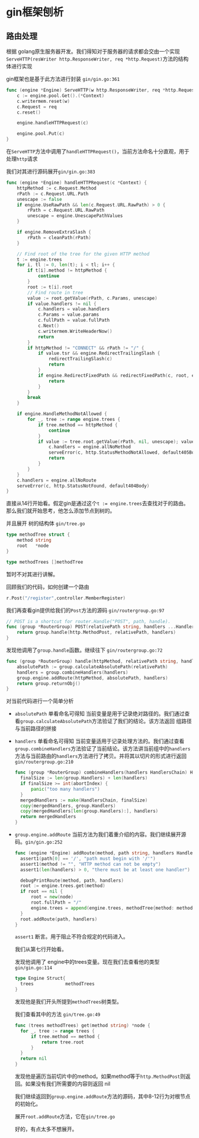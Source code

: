# gin框架刨析

## 路由处理

根据 golang原生服务器开发。我们得知对于服务器的请求都会交由一个实现`ServeHTTP(resWriter http.ResponseWriter, req *http.Request)`方法的结构体进行实现

gin框架也是基于此方法进行封装 `gin/gin.go:361`

```go
func (engine *Engine) ServeHTTP(w http.ResponseWriter, req *http.Request) {
	c := engine.pool.Get().(*Context)
	c.writermem.reset(w)
	c.Request = req
	c.reset()

	engine.handleHTTPRequest(c)

	engine.pool.Put(c)
}
```

在`ServeHTTP`方法中调用了`handleHTTPRequest()`，当前方法命名十分直观，用于处理`http`请求


我们对其进行源码展开`gin/gin.go:383`

```go
func (engine *Engine) handleHTTPRequest(c *Context) {
	httpMethod := c.Request.Method
	rPath := c.Request.URL.Path
	unescape := false
	if engine.UseRawPath && len(c.Request.URL.RawPath) > 0 {
		rPath = c.Request.URL.RawPath
		unescape = engine.UnescapePathValues
	}

	if engine.RemoveExtraSlash {
		rPath = cleanPath(rPath)
	}

	// Find root of the tree for the given HTTP method
	t := engine.trees
	for i, tl := 0, len(t); i < tl; i++ {
		if t[i].method != httpMethod {
			continue
		}
		root := t[i].root
		// Find route in tree
		value := root.getValue(rPath, c.Params, unescape)
		if value.handlers != nil {
			c.handlers = value.handlers
			c.Params = value.params
			c.fullPath = value.fullPath
			c.Next()
			c.writermem.WriteHeaderNow()
			return
		}
		if httpMethod != "CONNECT" && rPath != "/" {
			if value.tsr && engine.RedirectTrailingSlash {
				redirectTrailingSlash(c)
				return
			}
			if engine.RedirectFixedPath && redirectFixedPath(c, root, engine.RedirectFixedPath) {
				return
			}
		}
		break
	}

	if engine.HandleMethodNotAllowed {
		for _, tree := range engine.trees {
			if tree.method == httpMethod {
				continue
			}
			if value := tree.root.getValue(rPath, nil, unescape); value.handlers != nil {
				c.handlers = engine.allNoMethod
				serveError(c, http.StatusMethodNotAllowed, default405Body)
				return
			}
		}
	}
	c.handlers = engine.allNoRoute
	serveError(c, http.StatusNotFound, default404Body)
}
```

直接从14行开始看。假定gin是通过这个`t := engine.trees`去查找对于的路由。那么我们就开始思考，他怎么添加节点到树的。

并且展开 树的结构体 `gin/tree.go`

```go
type methodTree struct {
	method string
	root   *node
}

type methodTrees []methodTree
```

暂时不对其进行讲解。



回顾我们的代码，如何创建一个路由

```go
r.Post("/register",controller.MemberRegister)
```

我们再查看gin提供给我们的`Post`方法的源码 `gin/routergroup.go:97`

```go
// POST is a shortcut for router.Handle("POST", path, handle).
func (group *RouterGroup) POST(relativePath string, handlers ...HandlerFunc) IRoutes {
	return group.handle(http.MethodPost, relativePath, handlers)
}
```

发现他调用了`group.handle`函数。继续往下 `gin/routergroup.go:72`

```go
func (group *RouterGroup) handle(httpMethod, relativePath string, handlers HandlersChain) IRoutes {
	absolutePath := group.calculateAbsolutePath(relativePath)
	handlers = group.combineHandlers(handlers)
	group.engine.addRoute(httpMethod, absolutePath, handlers)
	return group.returnObj()
}
```

对当前代码进行一个简单分析

- `absolutePath` 单看命名可得知 当前变量是用于记录绝对路径的。我们通过查看`group.calculateAbsolutePath`方法验证了我们的结论。该方法返回 组路径与当前路径的拼接

- `handlers` 单看命名可得知 当前变量适用于记录处理方法的。我们通过查看`group.combineHandlers`方法验证了当前结论。该方法讲当前组中的`handlers`方法与当前路由的`handlers`方法进行了拷贝。并将其以切片的形式进行返回  `gin/routergroup.go:210`

  ```go
  func (group *RouterGroup) combineHandlers(handlers HandlersChain) HandlersChain {
  	finalSize := len(group.Handlers) + len(handlers)
  	if finalSize >= int(abortIndex) {
  		panic("too many handlers")
  	}
  	mergedHandlers := make(HandlersChain, finalSize)
  	copy(mergedHandlers, group.Handlers)
  	copy(mergedHandlers[len(group.Handlers):], handlers)
  	return mergedHandlers
  }
  ```

- `group.engine.addRoute` 当前方法为我们着重介绍的内容。我们继续展开源码。`gin/gin.go:252`

  ```go
  func (engine *Engine) addRoute(method, path string, handlers HandlersChain) {
  	assert1(path[0] == '/', "path must begin with '/'")
  	assert1(method != "", "HTTP method can not be empty")
  	assert1(len(handlers) > 0, "there must be at least one handler")
  
  	debugPrintRoute(method, path, handlers)
  	root := engine.trees.get(method)
  	if root == nil {
  		root = new(node)
  		root.fullPath = "/"
  		engine.trees = append(engine.trees, methodTree{method: method, root: root})
  	}
  	root.addRoute(path, handlers)
  }
  ```

  `assert1` 断言。用于阻止不符合规定的代码进入。

  我们从第七行开始看。

  发现他调用了 engine中的trees变量。现在我们去查看他的类型`gin/gin.go:114`

  ```go
  type Engine Struct{
  	trees            methodTrees
  }
  ```

  发现他是我们开头所提到`methodTrees`树类型。

  我们查看其中的方法 `gin/tree.go:49`

  ```go
  func (trees methodTrees) get(method string) *node {
  	for _, tree := range trees {
  		if tree.method == method {
  			return tree.root
  		}
  	}
  	return nil
  }
  ```

  发现他是遍历当前切片中的method。如果method等于`http.MethodPost`则返回。如果没有我们所需要的内容则返回 nil

  我们继续返回到`group.engine.addRoute`方法的源码，其中8-12行为对根节点的初始化。

  展开`root.addRoute`方法，它在`gin/tree.go`

  

  好的，有点太多不想展开。

  